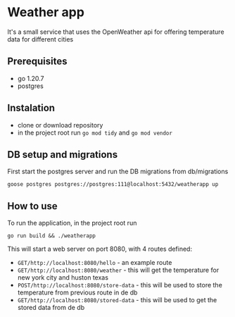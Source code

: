 # Weather app
It's a small service that uses the OpenWeather api for offering temperature data for different cities

## Prerequisites
* go 1.20.7
* postgres 

## Instalation

* clone or download repository
* in the project root run `go mod tidy` and `go mod vendor`

## DB setup and migrations

First start the postgres server and run the DB migrations from db/migrations

`goose postgres postgres://postgres:111@localhost:5432/weatherapp up`

## How to use

To run the application, in the project root run

`go run build && ./weatherapp`

This will start a web server on port 8080, with 4 routes defined:
* `GET/http://localhost:8080/hello` - an example route 
* `GET/http://localhost:8080/weather` - this will get the temperature for new york city and huston texas 
* `POST/http://localhost:8080/store-data` - this will be used to store the temperature from previous route in de db
* `GET/http://localhost:8080/stored-data` - this will be used to get the stored data from de db
